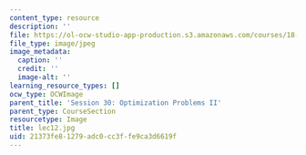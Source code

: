 ```yaml
---
content_type: resource
description: ''
file: https://ol-ocw-studio-app-production.s3.amazonaws.com/courses/18-01sc-single-variable-calculus-fall-2010/21373fe81279adc0cc3ffe9ca3d6619f_lec12.jpg
file_type: image/jpeg
image_metadata:
  caption: ''
  credit: ''
  image-alt: ''
learning_resource_types: []
ocw_type: OCWImage
parent_title: 'Session 30: Optimization Problems II'
parent_type: CourseSection
resourcetype: Image
title: lec12.jpg
uid: 21373fe8-1279-adc0-cc3f-fe9ca3d6619f
---
```

